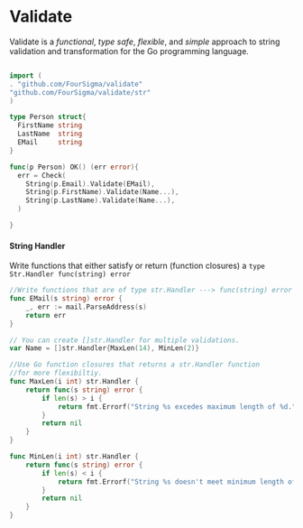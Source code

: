 Validate 
========
Validate is a *functional*, *type safe*, *flexible*, and *simple* approach to string validation and transformation for the Go programming language.  

```go

import (
. "github.com/FourSigma/validate"	
"github.com/FourSigma/validate/str"
)

type Person struct{
  FirstName string
  LastName  string
  EMail     string
}

func(p Person) OK() (err error){
  err = Check(
    String(p.Email).Validate(EMail),
    String(p.FirstName).Validate(Name...), 
    String(p.LastName).Validate(Name...),
  )

}
```
#### String Handler
Write functions that either satisfy or return (function closures) a ```type Str.Handler func(string) error```
``` go
//Write functions that are of type str.Handler ---> func(string) error
func EMail(s string) error {
	_, err := mail.ParseAddress(s)
	return err
}

// You can create []str.Handler for multiple validations.
var Name = []str.Handler{MaxLen(14), MinLen(2)}

//Use Go function closures that returns a str.Handler function
//for more flexibiltiy.
func MaxLen(i int) str.Handler {
	return func(s string) error {
		if len(s) > i {
			return fmt.Errorf("String %s excedes maximum length of %d.", s, i)
		}
		return nil
	}
}

func MinLen(i int) str.Handler {
	return func(s string) error {
		if len(s) < i {
			return fmt.Errorf("String %s doesn't meet minimum length of %d.", s, i)
		}
		return nil
	}
}



```


